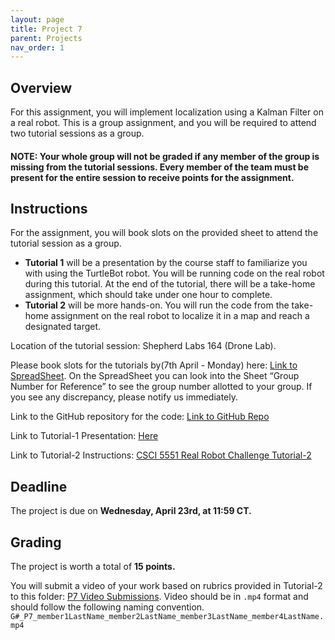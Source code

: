 ```yaml
---
layout: page
title: Project 7
parent: Projects
nav_order: 1
---
```

## Overview

For this assignment, you will implement localization using a Kalman Filter on a real robot. This is a group assignment, and you will be required to attend two tutorial sessions as a group.

#### **NOTE: Your whole group will not be graded if any member of the group is missing from the tutorial sessions. Every member of the team must be present for the entire session to receive points for the assignment.**

## Instructions

For the assignment, you will book slots on the provided sheet to attend the tutorial session as a group.

- **Tutorial 1** will be a presentation by the course staff to familiarize you with using the TurtleBot robot. You will be running code on the real robot during this tutorial. At the end of the tutorial, there will be a take-home assignment, which should take under one hour to complete.
- **Tutorial 2** will be more hands-on. You will run the code from the take-home assignment on the real robot to localize it in a map and reach a designated target.

Location of the tutorial session: Shepherd Labs 164 (Drone Lab).

Please book slots for the tutorials by(7th April - Monday) here: [Link to SpreadSheet](https://docs.google.com/spreadsheets/d/1_nmUS7nNWcHEIy5-0pB4AAezCPIQM2s7VFOI9DAms44/edit?usp=drive_link). On the SpreadSheet you can look into the Sheet “Group Number for Reference” to see the group number allotted to your group. If you see any discrepancy, please notify us immediately.

Link to the GitHub repository for the code: [Link to GitHub Repo](https://github.com/RPM-lab-UMN/real_robot_challenge)

Link to Tutorial-1 Presentation: [Here](https://drive.google.com/file/d/1z792aAIeWMx7lJmaOBvIjnJB_VTH4E-v/view?usp=drive_link)

Link to Tutorial-2 Instructions: [CSCI 5551 Real Robot Challenge Tutorial-2](https://www.notion.so/1c53531a386180fcbfcdedac34028e7d?pvs=21)

## Deadline

The project is due on **Wednesday, April 23rd, at 11:59 CT.**

## Grading

The project is worth a total of **15 points.**

You will submit a video of your work based on rubrics provided in Tutorial-2 to this folder: [P7 Video Submissions](https://drive.google.com/drive/folders/1GadsnqffcXB87HJUsPpTWw6UR_98Nxf8?usp=drive_link).
Video should be in `.mp4` format and should follow the following naming convention. `G#_P7_member1LastName_member2LastName_member3LastName_member4LastName.mp4`
